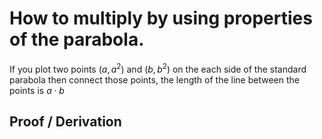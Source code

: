 # How to multiply by using properties of the parabola. 
If you plot two points $(a,a^2)$ and $(b,b^2)$ on the each side of the standard parabola then connect those points, the length of the line between the points is $a\cdot{b}$
## Proof / Derivation

